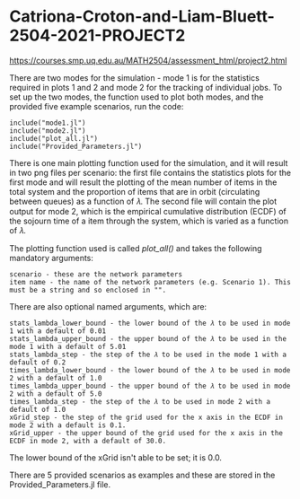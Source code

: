 # Catriona-Croton-and-Liam-Bluett-2504-2021-PROJECT2
https://courses.smp.uq.edu.au/MATH2504/assessment_html/project2.html

There are two modes for the simulation - mode 1 is for the statistics required in plots 1 and 2 and mode 2 for the tracking of individual jobs. To set up the two modes, the function used to plot both modes, and the provided five example scenarios, run the code:

    include("mode1.jl")
    include("mode2.jl")
    include("plot_all.jl")
    include("Provided_Parameters.jl")

There is one main plotting function used for the simulation, and it will result in two png files per scenario: the first file contains the statistics plots for the first mode and will result the plotting of the mean number of items in the total system and the proportion of items that are in orbit (circulating between queues) as a function of 𝜆. The second file will contain the plot output for mode 2, which is the empirical cumulative distribution (ECDF) of the sojourn time of a item through the system, which is varied as a function of 𝜆.

The plotting function used is called *plot_all()* and takes the following mandatory arguments:

    scenario - these are the network parameters
    item name - the name of the network parameters (e.g. Scenario 1). This must be a string and so enclosed in "".

There are also optional named arguments, which are:

    stats_lambda_lower_bound - the lower bound of the 𝜆 to be used in mode 1 with a default of 0.01
    stats_lambda_upper_bound - the upper bound of the 𝜆 to be used in the mode 1 with a default of 5.01
    stats_lambda_step - the step of the 𝜆 to be used in the mode 1 with a default of 0.2
    times_lambda_lower_bound - the lower bound of the 𝜆 to be used in mode 2 with a default of 1.0
    times_lambda_upper_bound - the upper bound of the 𝜆 to be used in mode 2 with a default of 5.0
    times_lambda_step - the step of the 𝜆 to be used in mode 2 with a default of 1.0
    xGrid_step - the step of the grid used for the x axis in the ECDF in mode 2 with a default is 0.1.
    xGrid_upper - the upper bound of the grid used for the x axis in the ECDF in mode 2, with a default of 30.0.

The lower bound of the xGrid isn't able to be set; it is 0.0.

There are 5 provided scenarios as examples and these are stored in the Provided_Parameters.jl file.
